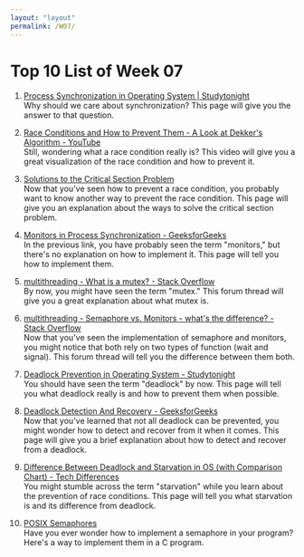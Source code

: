 ```yaml
---
layout: "layout"
permalink: /W07/
---
```


# Top 10 List of Week 07

1. [Process Synchronization in Operating System | Studytonight](https://www.studytonight.com/operating-system/process-synchronization)<br>
Why should we care about synchronization? This page will give you the answer to that question.

2. [Race Conditions and How to Prevent Them - A Look at Dekker's Algorithm - YouTube](https://www.youtube.com/watch?v=MqnpIwN7dz0)<br>
Still, wondering what a race condition really is? This video will give you a great visualization of the race condition and how to prevent it.

3. [Solutions to the Critical Section Problem](http://www2.cs.uregina.ca/~hamilton/courses/330/notes/synchro/node3.html)<br>
Now that you've seen how to prevent a race condition, you probably want to know another way to prevent the race condition. This page will give you an explanation about the ways to solve the critical section problem.

4. [Monitors in Process Synchronization - GeeksforGeeks](https://www.geeksforgeeks.org/monitors-in-process-synchronization/)<br>
In the previous link, you have probably seen the term "monitors," but there's no explanation on how to implement it. This page will tell you how to implement them.

5. [multithreading - What is a mutex? - Stack Overflow](https://stackoverflow.com/questions/34524/what-is-a-mutex)<br>
By now, you might have seen the term "mutex." This forum thread will give you a great explanation about what mutex is.

6. [multithreading - Semaphore vs. Monitors - what's the difference? - Stack Overflow](https://stackoverflow.com/questions/7335950/semaphore-vs-monitors-whats-the-difference)<br>
Now that you've seen the implementation of semaphore and monitors, you might notice that both rely on two types of function (wait and signal). This forum thread will tell you the difference between them both.

7. [Deadlock Prevention in Operating System - Studytonight](https://www.studytonight.com/operating-system/deadlock-prevention-in-operating-system)<br>
You should have seen the term "deadlock" by now. This page will tell you what deadlock really is and how to prevent them when possible.

8. [Deadlock Detection And Recovery - GeeksforGeeks](https://www.geeksforgeeks.org/deadlock-detection-recovery/)<br>
Now that you've learned that not all deadlock can be prevented, you might wonder how to detect and recover from it when it comes. This page will give you a brief explanation about how to detect and recover from a deadlock.

9. [Difference Between Deadlock and Starvation in OS (with Comparison Chart) - Tech Differences](https://techdifferences.com/difference-between-deadlock-and-starvation-in-os.html)<br>
You might stumble across the term "starvation" while you learn about the prevention of race conditions. This page will tell you what starvation is and its difference from deadlock.

10. [POSIX Semaphores](http://www.csc.villanova.edu/~mdamian/threads/posixsem.html)<br>
Have you ever wonder how to implement a semaphore in your program? Here's a way to implement them in a C program.
